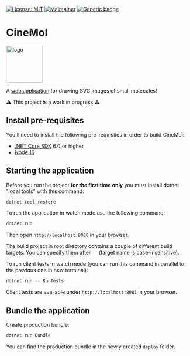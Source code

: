 [![License: MIT](https://img.shields.io/badge/License-MIT-yellow.svg)](./LICENSE)
[![Maintainer](https://img.shields.io/badge/Maintainer-davidmeijer-blue)](https://github.com/davidmeijer)
[![Generic badge](https://img.shields.io/badge/Version-alpha-green.svg)](https://shields.io/)

# CineMol

<img src="https://github.com/davidmeijer/cinemol/blob/main/logo.png" alt="logo" width="100">

A [web application](https://moltools.nl/cinemol) for drawing SVG images of small molecules!

:warning: This project is a work in progress :warning:

## Install pre-requisites

You'll need to install the following pre-requisites in order to build CineMol:

* [.NET Core SDK](https://www.microsoft.com/net/download) 6.0 or higher
* [Node 16](https://nodejs.org/en/download/)

## Starting the application

Before you run the project **for the first time only** you must install dotnet "local tools" with this command:

```bash
dotnet tool restore
```

To run the application in watch mode use the following command:

```bash
dotnet run
```

Then open `http://localhost:8080` in your browser.

The build project in root directory contains a couple of different build targets. You can specify them after `--` (target name is case-insensitive).

To run client tests in watch mode (you can run this command in parallel to the previous one in new terminal):

```bash
dotnet run -- RunTests
```

Client tests are available under `http://localhost:8081` in your browser.

## Bundle the application

Create production bundle:

```bash
dotnet run Bundle
```

You can find the production bundle in the newly created ```deploy``` folder.
